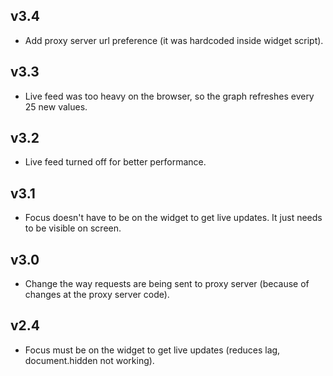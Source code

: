 ## v3.4

- Add proxy server url preference (it was hardcoded inside widget script).


## v3.3

- Live feed was too heavy on the browser, so the graph refreshes every 25 new values.


## v3.2

- Live feed turned off for better performance. 


## v3.1

- Focus doesn't have to be on the widget to get live updates. It just needs to be visible on screen.



## v3.0

- Change the way requests are being sent to proxy server (because of changes at the proxy server code).


## v2.4

- Focus must be on the widget to get live updates (reduces lag, document.hidden not working).